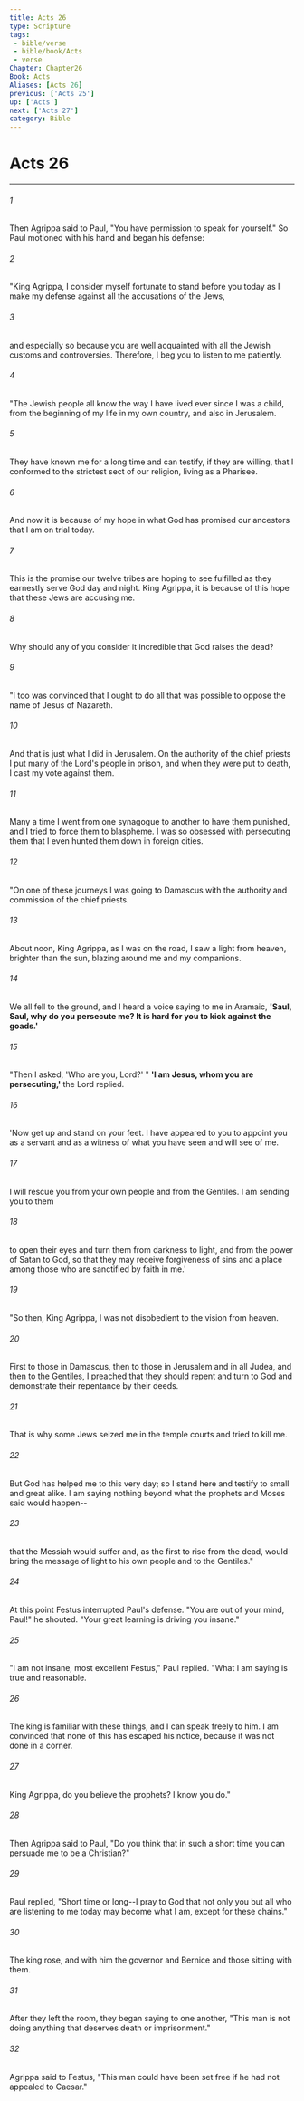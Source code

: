 ```yaml
---
title: Acts 26
type: Scripture
tags:
 - bible/verse
 - bible/book/Acts
 - verse
Chapter: Chapter26
Book: Acts
Aliases: [Acts 26]
previous: ['Acts 25']
up: ['Acts']
next: ['Acts 27']
category: Bible
---
```

# Acts 26

***


###### 1 
Then Agrippa said to Paul, "You have permission to speak for yourself." So Paul motioned with his hand and began his defense: 

###### 2 
"King Agrippa, I consider myself fortunate to stand before you today as I make my defense against all the accusations of the Jews, 

###### 3 
and especially so because you are well acquainted with all the Jewish customs and controversies. Therefore, I beg you to listen to me patiently. 

###### 4 
"The Jewish people all know the way I have lived ever since I was a child, from the beginning of my life in my own country, and also in Jerusalem. 

###### 5 
They have known me for a long time and can testify, if they are willing, that I conformed to the strictest sect of our religion, living as a Pharisee. 

###### 6 
And now it is because of my hope in what God has promised our ancestors that I am on trial today. 

###### 7 
This is the promise our twelve tribes are hoping to see fulfilled as they earnestly serve God day and night. King Agrippa, it is because of this hope that these Jews are accusing me. 

###### 8 
Why should any of you consider it incredible that God raises the dead? 

###### 9 
"I too was convinced that I ought to do all that was possible to oppose the name of Jesus of Nazareth. 

###### 10 
And that is just what I did in Jerusalem. On the authority of the chief priests I put many of the Lord's people in prison, and when they were put to death, I cast my vote against them. 

###### 11 
Many a time I went from one synagogue to another to have them punished, and I tried to force them to blaspheme. I was so obsessed with persecuting them that I even hunted them down in foreign cities. 

###### 12 
"On one of these journeys I was going to Damascus with the authority and commission of the chief priests. 

###### 13 
About noon, King Agrippa, as I was on the road, I saw a light from heaven, brighter than the sun, blazing around me and my companions. 

###### 14 
We all fell to the ground, and I heard a voice saying to me in Aramaic, **'Saul, Saul, why do you persecute me? It is hard for you to kick against the goads.'** 

###### 15 
"Then I asked, 'Who are you, Lord?' " **'I am Jesus, whom you are persecuting,'** the Lord replied. 

###### 16 
'Now get up and stand on your feet. I have appeared to you to appoint you as a servant and as a witness of what you have seen and will see of me. 

###### 17 
I will rescue you from your own people and from the Gentiles. I am sending you to them 

###### 18 
to open their eyes and turn them from darkness to light, and from the power of Satan to God, so that they may receive forgiveness of sins and a place among those who are sanctified by faith in me.' 

###### 19 
"So then, King Agrippa, I was not disobedient to the vision from heaven. 

###### 20 
First to those in Damascus, then to those in Jerusalem and in all Judea, and then to the Gentiles, I preached that they should repent and turn to God and demonstrate their repentance by their deeds. 

###### 21 
That is why some Jews seized me in the temple courts and tried to kill me. 

###### 22 
But God has helped me to this very day; so I stand here and testify to small and great alike. I am saying nothing beyond what the prophets and Moses said would happen-- 

###### 23 
that the Messiah would suffer and, as the first to rise from the dead, would bring the message of light to his own people and to the Gentiles." 

###### 24 
At this point Festus interrupted Paul's defense. "You are out of your mind, Paul!" he shouted. "Your great learning is driving you insane." 

###### 25 
"I am not insane, most excellent Festus," Paul replied. "What I am saying is true and reasonable. 

###### 26 
The king is familiar with these things, and I can speak freely to him. I am convinced that none of this has escaped his notice, because it was not done in a corner. 

###### 27 
King Agrippa, do you believe the prophets? I know you do." 

###### 28 
Then Agrippa said to Paul, "Do you think that in such a short time you can persuade me to be a Christian?" 

###### 29 
Paul replied, "Short time or long--I pray to God that not only you but all who are listening to me today may become what I am, except for these chains." 

###### 30 
The king rose, and with him the governor and Bernice and those sitting with them. 

###### 31 
After they left the room, they began saying to one another, "This man is not doing anything that deserves death or imprisonment." 

###### 32 
Agrippa said to Festus, "This man could have been set free if he had not appealed to Caesar." 
